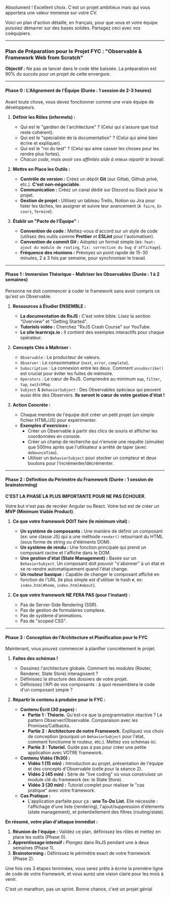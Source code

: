 Absolument ! Excellent choix. C'est un projet ambitieux mais qui vous apportera une valeur immense sur votre CV.

Voici un plan d'action détaillé, en français, pour que vous et votre équipe puissiez démarrer sur des bases solides. Partagez ceci avec vos coéquipiers.

---

### **Plan de Préparation pour le Projet FYC : "Observable & Framework Web from Scratch"**

**Objectif :** Ne pas se lancer dans le code tête baissée. La préparation est 90% du succès pour un projet de cette envergure.

---

#### **Phase 0 : L'Alignement de l'Équipe (Durée : 1 session de 2-3 heures)**

Avant toute chose, vous devez fonctionner comme une vraie équipe de développeurs.

1.  **Définir les Rôles (informels) :**
    *   Qui est le "gardien de l'architecture" ? (Celui qui s'assure que tout reste cohérent).
    *   Qui est le "spécialiste de la documentation" ? (Celui qui aime bien écrire et expliquer).
    *   Qui est le "roi du test" ? (Celui qui aime casser les choses pour les rendre plus fortes).
    *   *Chacun code, mais avoir ces affinités aide à mieux répartir le travail.*

2.  **Mettre en Place les Outils :**
    *   **Contrôle de version :** Créez un dépôt **Git** (sur Gitlab, Github privé, etc.). **C'est non-négociable.**
    *   **Communication :** Créez un canal dédié sur Discord ou Slack pour le projet.
    *   **Gestion de projet :** Utilisez un tableau Trello, Notion ou Jira pour lister les tâches, les assigner et suivre leur avancement (`À faire`, `En cours`, `Terminé`).

3.  **Établir un "Pacte de l'Équipe" :**
    *   **Convention de code :** Mettez-vous d'accord sur un style de code (utilisez des outils comme **Prettier** et **ESLint** pour l'automatiser).
    *   **Convention de commit Git :** Adoptez un format simple (ex: `feat: ajout du module de routing`, `fix: correction du bug d'affichage`).
    *   **Fréquence des réunions :** Prévoyez un point rapide de 15-30 minutes, 2 à 3 fois par semaine, pour synchroniser le travail.

---

#### **Phase 1 : Immersion Théorique - Maîtriser les Observables (Durée : 1 à 2 semaines)**

Personne ne doit commencer à coder le framework sans avoir compris ce qu'est un Observable.

1.  **Ressources à Étudier ENSEMBLE :**
    *   **La documentation de RxJS :** C'est votre bible. Lisez la section "Overview" et "Getting Started".
    *   **Tutoriels vidéo :** Cherchez "RxJS Crash Course" sur YouTube.
    *   **Le site learnrxjs.io :** Il contient des exemples interactifs pour chaque opérateur.

2.  **Concepts Clés à Maîtriser :**
    *   `Observable` : Le producteur de valeurs.
    *   `Observer` : Le consommateur (`next`, `error`, `complete`).
    *   `Subscription` : La connexion entre les deux. Comment `unsubscribe()` est crucial pour éviter les fuites de mémoire.
    *   `Operators` : Le cœur de RxJS. Comprendre au minimum `map`, `filter`, `tap`, `switchMap`.
    *   `Subject` & `BehaviorSubject` : Des Observables spéciaux qui peuvent aussi être des Observers. **Ils seront le cœur de votre gestion d'état !**

3.  **Action Concrète :**
    *   Chaque membre de l'équipe doit créer un petit projet (un simple fichier HTML/JS) pour expérimenter.
    *   **Exemples d'exercices :**
        *   Créer un Observable à partir des clics de souris et afficher les coordonnées en console.
        *   Créer un champ de recherche qui n'envoie une requête (simulée) que 500ms après que l'utilisateur a arrêté de taper (avec `debounceTime`).
        *   Utiliser un `BehaviorSubject` pour stocker un compteur et deux boutons pour l'incrémenter/décrémenter.

---

#### **Phase 2 : Définition du Périmètre du Framework (Durée : 1 session de brainstorming)**

**C'EST LA PHASE LA PLUS IMPORTANTE POUR NE PAS ÉCHOUER.**

Votre but n'est pas de recréer Angular ou React. Votre but est de créer un **MVP (Minimum Viable Product)**.

1.  **Ce que votre framework DOIT faire (le minimum vital) :**
    *   **Un système de composants :** Une manière de définir un composant (ex: une classe JS) qui a une méthode `render()` retournant du HTML (sous forme de string ou d'éléments DOM).
    *   **Un système de rendu :** Une fonction principale qui prend un composant racine et l'affiche dans le DOM.
    *   **Une gestion d'état (State Management) :** Basée sur un `BehaviorSubject`. Un composant doit pouvoir "s'abonner" à un état et se re-rendre automatiquement quand l'état change.
    *   **Un routeur basique :** Capable de changer le composant affiché en fonction de l'URL (le plus simple est d'utiliser le hash `#`, ex: `index.html#home`, `index.html#about`).

2.  **Ce que votre framework NE FERA PAS (pour l'instant) :**
    *   Pas de Server-Side Rendering (SSR).
    *   Pas de gestion de formulaires complexe.
    *   Pas de système d'animations.
    *   Pas de "scoped CSS".

---

#### **Phase 3 : Conception de l'Architecture et Planification pour le FYC**

Maintenant, vous pouvez commencer à planifier concrètement le projet.

1.  **Faites des schémas !**
    *   Dessinez l'architecture globale. Comment les modules (Router, Renderer, State Store) interagissent ?
    *   Définissez la structure des dossiers de votre projet.
    *   Définissez l'API de vos composants : à quoi ressemblera le code d'un composant simple ?

2.  **Répartir le contenu à produire pour le FYC :**
    *   **Contenu Écrit (30 pages) :**
        *   **Partie 1 : Théorie.** Qu'est-ce que la programmation réactive ? Le pattern Observer/Observable. Comparaison avec les Promises/Callbacks.
        *   **Partie 2 : Architecture de notre Framework.** Expliquez vos choix de conception (pourquoi un `BehaviorSubject` pour l'état, comment fonctionne le routeur, etc.). Mettez vos schémas ici.
        *   **Partie 3 : Tutoriel.** Guide pas à pas pour créer une petite application avec VOTRE framework.
    *   **Contenu Vidéo (1h30) :**
        *   **Vidéo 1 (15 min) :** Introduction au projet, présentation de l'équipe et des concepts d'Observable (celle pour la séance 2).
        *   **Vidéo 2 (45 min) :** Série de "live coding" où vous construisez un module clé du framework (ex: le State Store).
        *   **Vidéo 3 (30 min) :** Tutoriel complet pour réaliser le "cas pratique" avec votre framework.
    *   **Cas Pratique :**
        *   L'application parfaite pour ça : **une To-Do List.** Elle nécessite : l'affichage d'une liste (rendering), l'ajout/suppression d'éléments (state management), et potentiellement des filtres (routing/state).

**En résumé, votre plan d'attaque immédiat :**
1.  **Réunion de l'équipe :** Validez ce plan, définissez les rôles et mettez en place les outils (Phase 0).
2.  **Apprentissage intensif :** Plongez dans RxJS pendant une à deux semaines (Phase 1).
3.  **Brainstorming :** Définissez le périmètre exact de votre framework (Phase 2).

Une fois ces 3 étapes terminées, vous serez prêts à écrire la première ligne de code de votre framework, et vous aurez une vision claire pour les mois à venir.

C'est un marathon, pas un sprint. Bonne chance, c'est un projet génial 
